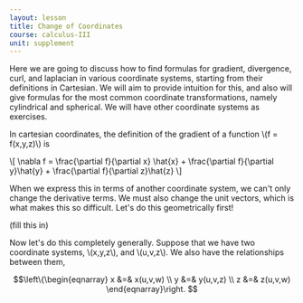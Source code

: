 ```yaml
---
layout: lesson
title: Change of Coordinates
course: calculus-III
unit: supplement
---
```


Here we are going to discuss how to find formulas for gradient, divergence, curl, and laplacian in various coordinate systems, starting from their definitions in Cartesian. We will aim to provide intuition for this, and also will give formulas for the most common coordinate transformations, namely cylindrical and spherical. We will have other coordinate systems as exercises. 

In cartesian coordinates, the definition of the gradient of a function \\(f = f(x,y,z)\\) is 

\\[ \nabla f = \frac{\partial f}{\partial x} \hat{x} + \frac{\partial f}{\partial y}\hat{y} + \frac{\partial f}{\partial z}\hat{z} \\]

When we express this in terms of another coordinate system, we can't only change the derivative terms. We must also change the unit vectors, which is what makes this so difficult. Let's do this geometrically first! 

(fill this in)


Now let's do this completely generally. Suppose that we have two coordinate systems, \\(x,y,z\\), and \\(u,v,z\\). We also have the relationships between them, 

$$\left\{\begin{eqnarray}
x &=& x(u,v,w) \\
y &=& y(u,v,z) \\
z &=& z(u,v,w)
\end{eqnarray}\right.
$$
